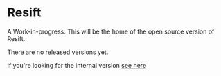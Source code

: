 # Resift

A Work-in-progress. This will be the home of the open source version of Resift.

There are no released versions yet.

If you're looking for the internal version [see here](https://github.com/JustSift/ReSift-Internal)
